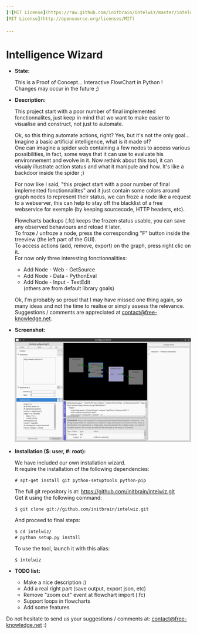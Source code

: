 ```yaml
---
[![MIT License](https://raw.github.com/initbrain/intelwiz/master/intelwiz/images/logo_mit.png)](http://opensource.org/licenses/MIT)  
[MIT License](http://opensource.org/licenses/MIT)

---
```


Intelligence Wizard
===================

*   **State:**

    This is a Proof of Concept... Interactive FlowChart in Python !  
    Changes may occur in the future ;)


*   **Description:**

    This project start with a poor number of final implemented fonctionnalites, just keep in mind that we want to make easier to visualise and construct, not just to automate.

    Ok, so this thing automate actions, right? Yes, but it's not the only goal... Imagine a basic artificial intelligence, what is it made of?  
    One can imagine a spider web containing a few nodes to access various possibilities, in fact, some ways that it can use to evaluate his environnement and evolve in it. Now rethink about this tool, it can visualy illustrate action status and what it manipule and how. It's like a backdoor inside the spider ;)

    For now like I said, "this project start with a poor number of final implemented fonctionnalites" and it just contain some colors around graph nodes to represent their status, we can froze a node like a request to a webserver, this can help to stay off the blacklist of a free webservice for exemple (by keeping sourcecode, HTTP headers, etc).

    Flowcharts backups (.fc) keeps the frozen status usable, you can save any observed behaviours and reload it later.  
    To froze / unfroze a node, press the corresponding "F" button inside the treeview (the left part of the GUI).  
    To access actions (add, remove, export) on the graph, press right clic on it.  
    For now only three interesting fonctionnalities:
    * Add Node - Web - GetSource
    * Add Node - Data - PythonEval
    * Add Node - Input - TextEdit  
    (others are from default library goals)

    Ok, I'm probably so proud that I may have missed one thing again, so many ideas and not the time to realise or simply assess the relevance. Suggestions / comments are appreciated at <contact@free-knowledge.net>.


*   **Screenshot:**

    ![Intelligence Wizard](https://raw.githubusercontent.com/initbrain/intelwiz/master/intelwiz/images/demo_webparsing.png)


*   **Installation ($: user, #: root):**

    We have included our own installation wizard.  
    It require the installation of the following dependencies:

        # apt-get install git python-setuptools python-pip

    The full git repository is at: <https://github.com/initbrain/intelwiz.git>  
    Get it using the following command:

        $ git clone git://github.com/initbrain/intelwiz.git

    And proceed to final steps:

        $ cd intelwiz/
        # python setup.py install

    To use the tool, launch it with this alias:

        $ intelwiz


*   **TODO list:**

    *   Make a nice description :)
    *   Add a real right part (save output, export json, etc)
    *   Remove "zoom out" event at flowchart import (.fc)
    *   Support loops in flowcharts
    *   Add some features


Do not hesitate to send us your suggestions / comments at: <contact@free-knowledge.net> :)
